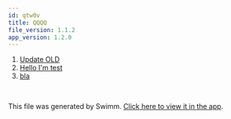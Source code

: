 ```yaml
---
id: qtw0v
title: QQQQ
file_version: 1.1.2
app_version: 1.2.0
---
```


<!-- Steps - Do not remove this comment -->
1. [Update OLD](update-old.141q5.sw.md)
2. [Hello I'm test](hello-im-test.0zoyz.sw.md)
3. [bla](bla.233bj.sw.md)


<br/>

This file was generated by Swimm. [Click here to view it in the app](http://localhost:5001/repos/ls4DA2fLasmQuEbT4ipw/playlists/qtw0v).
